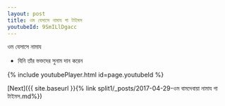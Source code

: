 ```yaml
---
layout: post
title: ওম যেসাসে নামায গা টাইমস
youtubeId: 9SmILlDgacc
---
```

 
 
 ওম যেসাসে নামায  
 
 -  যিনি তাঁর ভক্তদের সুনাম দান করেন 
 
  
 
  
 
 
 
 
 
 


{% include youtubePlayer.html id=page.youtubeId %}
 
[Next]({{ site.baseurl }}{% link  split1/_posts/2017-04-29-ওম বামদেবায়া নামায গা টাইমস.md%})
 
